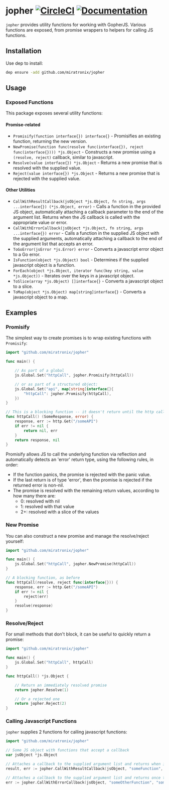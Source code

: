 # jopher [![CircleCI](https://circleci.com/gh/miratronix/jopher.svg?style=svg)](https://circleci.com/gh/miratronix/jopher) [![Documentation](https://img.shields.io/badge/godoc-reference-blue.svg?style=flat-square)](https://godoc.org/github.com/miratronix/jopher)

`jopher` provides utility functions for working with GopherJS. Various functions are exposed, from
promise wrappers to helpers for calling JS functions.

## Installation
Use dep to install:
```bash
dep ensure -add github.com/miratronix/jopher
```

## Usage

### Exposed Functions
This package exposes several utility functions:

#### Promise-related
* `Promisify(function interface{}) interface{}` - 
    Promisifies an existing function, returning the new version.
* `NewPromise(function func(resolve func(interface{}), reject func(interface{}))) *js.Object` - 
    Constructs a new promise using a `(resolve, reject)` callback, similar to javascript.
* `Resolve(value interface{}) *js.Object` - 
    Returns a new promise that is resolved with the supplied value.
* `Reject(value interface{}) *js.Object` - 
    Returns a new promise that is rejected with the supplied value.

#### Other Utilities
* `CallWithResultCallback(jsObject *js.Object, fn string, args ...interface{}) (*js.Object, error)` -
    Calls a function in the provided JS object, automatically attaching a callback parameter to the
    end of the argument list. Returns when the JS callback is called with the appropriate value
    or error.
* `CallWithErrorCallback(jsObject *js.Object, fn string, args ...interface{}) error` -
    Calls a function in the supplied JS object with the supplied arguments, automatically attaching
    a callback to the end of the argument list that accepts an error.
* `ToGoError(jsError *js.Error) error` -
    Converts a javascript error object to a Go error.
* `IsFunction(object *js.Object) bool` -
    Determines if the supplied javascript object is a function.
* `ForEach(object *js.Object, iterator func(key string, value *js.Object))` -
    Iterates over the keys in a javascript object.
* `ToSlice(array *js.Object) []interface{}` -
    Converts a javascript object to a slice.
* `ToMap(object *js.Object) map[string]interface{}` -
    Converts a javascript object to a map.

## Examples

### Promisify
The simplest way to create promises is to wrap existing functions with `Promisify`:
```go
import "github.com/miratronix/jopher"

func main() {

	// As part of a global
	js.Global.Set("httpCall", jopher.Promisify(httpCall))

	// or as part of a structured object:
	js.Global.Set("api", map[string]interface{}{
		"httpCall": jopher.Promisify(httpCall),
	})
}

// This is a blocking function -- it doesn't return until the http call completes or fails.
func httpCall() (SomeResponse, error) {
	response, err := http.Get("/someAPI")
	if err != nil {
		return nil, err
	}
	return response, nil
}
```

Promisify allows JS to call the underlying function via reflection and automatically detects an 
'error' return type, using the following rules, in order:
* If the function panics, the promise is rejected with the panic value.
* If the last return is of type 'error', then the promise is rejected if the returned error is non-nil.
* The promise is resolved with the remaining return values, according to how many there are:
    * 0:  resolved with nil
    * 1:  resolved with that value
    * 2+: resolved with a slice of the values

### New Promise
You can also construct a new promise and manage the resolve/reject yourself:
```go
import "github.com/miratronix/jopher"

func main() {
	js.Global.Set("httpCall", jopher.NewPromise(httpCall))
}

// A blocking function, as before
func httpCall(resolve, reject func(interface{})) {
	response, err := http.Get("/someAPI")
	if err != nil {
		reject(err)
	}
	resolve(response)
}
```

### Resolve/Reject
For small methods that don't block, it can be useful to quickly return a promise:
```go
import "github.com/miratronix/jopher"

func main() {
	js.Global.Set("httpCall", httpCall)
}

func httpCall() *js.Object {

	// Return an immediately resolved promise
	return jopher.Resolve(1)

	// Or a rejected one
	return jopher.Reject(2)
}
```

### Calling Javascript Functions
`jopher` supplies 2 functions for calling javascript functions:
```go
import "github.com/miratronix/jopher"

// Some JS object with functions that accept a callback
var jsObject *js.Object

// Attaches a callback to the supplied argument list and returns when it's called
result, err := jopher.CallWithResultCallback(jsObject, "someFunction", "someArgument")

// Attaches a callback to the supplied argument list and returns once the callback is called
err := jopher.CallWithErrorCallback(jsObject, "someOtherFunction", "someArgument")
```
